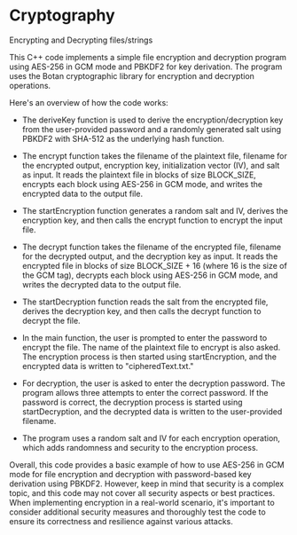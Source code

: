 # Cryptography
Encrypting and Decrypting files/strings

This C++ code implements a simple file encryption and decryption program using AES-256 in GCM mode and PBKDF2 for key derivation. The program uses the Botan cryptographic library for encryption and decryption operations.

Here's an overview of how the code works:

- The deriveKey function is used to derive the encryption/decryption key from the user-provided password and a randomly generated salt using PBKDF2 with SHA-512 as the underlying hash function.

- The encrypt function takes the filename of the plaintext file, filename for the encrypted output, encryption key, initialization vector (IV), and salt as input. It reads the plaintext file in blocks of size BLOCK_SIZE, encrypts each block using AES-256 in GCM mode, and writes the encrypted data to the output file.

- The startEncryption function generates a random salt and IV, derives the encryption key, and then calls the encrypt function to encrypt the input file.

- The decrypt function takes the filename of the encrypted file, filename for the decrypted output, and the decryption key as input. It reads the encrypted file in blocks of size BLOCK_SIZE + 16 (where 16 is the size of the GCM tag), decrypts each block using AES-256 in GCM mode, and writes the decrypted data to the output file.

- The startDecryption function reads the salt from the encrypted file, derives the decryption key, and then calls the decrypt function to decrypt the file.

- In the main function, the user is prompted to enter the password to encrypt the file. The name of the plaintext file to encrypt is also asked. The encryption process is then started using startEncryption, and the encrypted data is written to "cipheredText.txt."

- For decryption, the user is asked to enter the decryption password. The program allows three attempts to enter the correct password. If the password is correct, the decryption process is started using startDecryption, and the decrypted data is written to the user-provided filename.

- The program uses a random salt and IV for each encryption operation, which adds randomness and security to the encryption process.

Overall, this code provides a basic example of how to use AES-256 in GCM mode for file encryption and decryption with password-based key derivation using PBKDF2. However, keep in mind that security is a complex topic, and this code may not cover all security aspects or best practices. When implementing encryption in a real-world scenario, it's important to consider additional security measures and thoroughly test the code to ensure its correctness and resilience against various attacks.
